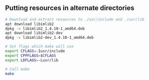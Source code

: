 ## Putting resources in alternate directories

```bash
# Download and extract resources to ./usr/include and ./usr/lib
apt download libimlib2
dpkg -x libimlib2_1.4.10-1_amd64.deb
apt download libimlib2-dev
dpkg -x libimlib2-dev_1.4.10-1_amd64.deb

# Set flags which make will use
export CFLAGS=-Iusr/include
export CPPFLAGS=$CFLAGS
export LDFLAGS=-Lusr/lib

# Call make
make
```
<!--stackedit_data:
eyJoaXN0b3J5IjpbLTE3NzcyNjAyMjhdfQ==
-->